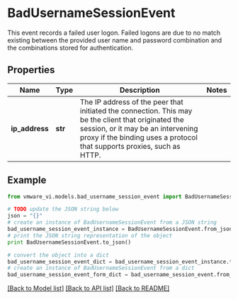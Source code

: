 # BadUsernameSessionEvent

This event records a failed user logon.  Failed logons are due to no match existing between the provided user name and password combination and the combinations stored for authentication. 

## Properties
Name | Type | Description | Notes
------------ | ------------- | ------------- | -------------
**ip_address** | **str** | The IP address of the peer that initiated the connection.  This may be the client that originated the session, or it may be an intervening proxy if the binding uses a protocol that supports proxies, such as HTTP.  | 

## Example

```python
from vmware_vi.models.bad_username_session_event import BadUsernameSessionEvent

# TODO update the JSON string below
json = "{}"
# create an instance of BadUsernameSessionEvent from a JSON string
bad_username_session_event_instance = BadUsernameSessionEvent.from_json(json)
# print the JSON string representation of the object
print BadUsernameSessionEvent.to_json()

# convert the object into a dict
bad_username_session_event_dict = bad_username_session_event_instance.to_dict()
# create an instance of BadUsernameSessionEvent from a dict
bad_username_session_event_form_dict = bad_username_session_event.from_dict(bad_username_session_event_dict)
```
[[Back to Model list]](../README.md#documentation-for-models) [[Back to API list]](../README.md#documentation-for-api-endpoints) [[Back to README]](../README.md)


